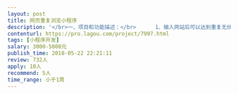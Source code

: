 ```yaml
---                
layout: post       
title: 网页重复浏览小程序           
description: '</br>一、项目和功能描述：</br>      1、输入网站后可以达到重复无线浏览的作用</br>      2、可以在规定时间内达到规定的浏览次数</br>      3、软件可以在后期加入其它功能</br>二、人员要求</br>      懂编程、网站建设原理，最好可以面聊，长期合作</br>'     
contenturl: https://pro.lagou.com/project/7997.html      
tags: [小程序开发]            
salary: 3000-5000元          
publish_time: 2018-05-22 22:21:11         
review: 732人                   
apply: 10人                   
recommend: 5人                   
time_range: 小于1周              
---                 
```

